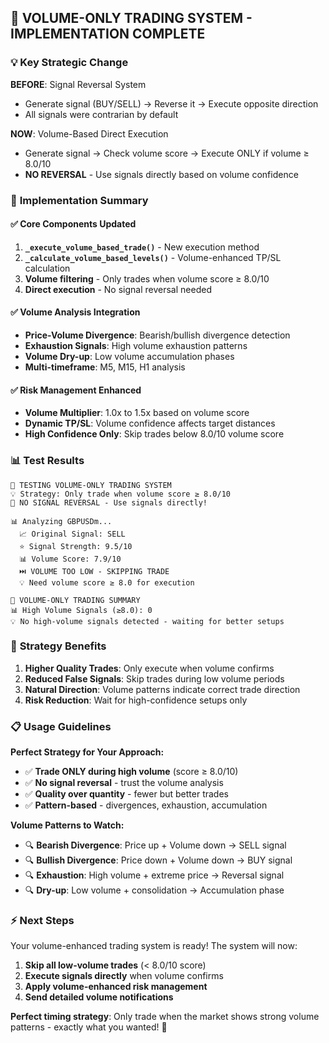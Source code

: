 ## 🎯 VOLUME-ONLY TRADING SYSTEM - IMPLEMENTATION COMPLETE

### 💡 **Key Strategic Change**

**BEFORE**: Signal Reversal System
- Generate signal (BUY/SELL) → Reverse it → Execute opposite direction
- All signals were contrarian by default

**NOW**: Volume-Based Direct Execution
- Generate signal → Check volume score → Execute ONLY if volume ≥ 8.0/10
- **NO REVERSAL** - Use signals directly based on volume confidence

### 🚀 **Implementation Summary**

#### ✅ **Core Components Updated**
1. **`_execute_volume_based_trade()`** - New execution method
2. **`_calculate_volume_based_levels()`** - Volume-enhanced TP/SL calculation
3. **Volume filtering** - Only trades when volume score ≥ 8.0/10
4. **Direct execution** - No signal reversal needed

#### ✅ **Volume Analysis Integration**
- **Price-Volume Divergence**: Bearish/bullish divergence detection
- **Exhaustion Signals**: High volume exhaustion patterns
- **Volume Dry-up**: Low volume accumulation phases
- **Multi-timeframe**: M5, M15, H1 analysis

#### ✅ **Risk Management Enhanced**
- **Volume Multiplier**: 1.0x to 1.5x based on volume score
- **Dynamic TP/SL**: Volume confidence affects target distances
- **High Confidence Only**: Skip trades below 8.0/10 volume score

### 📊 **Test Results**

```
🎯 TESTING VOLUME-ONLY TRADING SYSTEM
💡 Strategy: Only trade when volume score ≥ 8.0/10
🔄 NO SIGNAL REVERSAL - Use signals directly!

📊 Analyzing GBPUSDm...
  📈 Original Signal: SELL
  ⭐ Signal Strength: 9.5/10
  📊 Volume Score: 7.9/10
  ⏭️ VOLUME TOO LOW - SKIPPING TRADE
  💡 Need volume score ≥ 8.0 for execution

🎯 VOLUME-ONLY TRADING SUMMARY
📊 High Volume Signals (≥8.0): 0
💡 No high-volume signals detected - waiting for better setups
```

### 🎯 **Strategy Benefits**

1. **Higher Quality Trades**: Only execute when volume confirms
2. **Reduced False Signals**: Skip trades during low volume periods
3. **Natural Direction**: Volume patterns indicate correct trade direction
4. **Risk Reduction**: Wait for high-confidence setups only

### 📋 **Usage Guidelines**

**Perfect Strategy for Your Approach:**
- ✅ **Trade ONLY during high volume** (score ≥ 8.0/10)
- ✅ **No signal reversal** - trust the volume analysis
- ✅ **Quality over quantity** - fewer but better trades
- ✅ **Pattern-based** - divergences, exhaustion, accumulation

**Volume Patterns to Watch:**
- 🔍 **Bearish Divergence**: Price up + Volume down → SELL signal
- 🔍 **Bullish Divergence**: Price down + Volume down → BUY signal
- 🔍 **Exhaustion**: High volume + extreme price → Reversal signal
- 🔍 **Dry-up**: Low volume + consolidation → Accumulation phase

### ⚡ **Next Steps**

Your volume-enhanced trading system is ready! The system will now:
1. **Skip all low-volume trades** (< 8.0/10 score)
2. **Execute signals directly** when volume confirms
3. **Apply volume-enhanced risk management**
4. **Send detailed volume notifications**

**Perfect timing strategy**: Only trade when the market shows strong volume patterns - exactly what you wanted! 🎯

